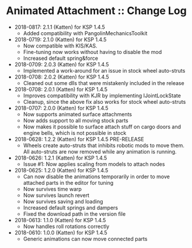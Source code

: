 # Animated Attachment :: Change Log

* 2018-0817: 2.1.1 (Katten) for KSP 1.4.5
	+ Added compatibility with PangolinMechanicsToolkit
* 2018-0719: 2.1.0 (Katten) for KSP 1.4.5
	+ Now compatible with KIS/KAS.
	+ Fine-tuning now works without having to disable the mod
	+ Increased default spring&force
* 2018-0709: 2.0.3 (Katten) for KSP 1.4.5
	+ Implemented a work-around for an issue in stock wheel auto-struts
* 2018-0708: 2.0.2 (Katten) for KSP 1.4.5
	+ Cleaned out some dlls that were mistakenly included in the release
* 2018-0708: 2.0.1 (Katten) for KSP 1.4.5
	+ Improves compatibility with KJR by implementing IJointLockState
	+ Cleanup, since the above fix also works for stock wheel auto-struts
* 2018-0707: 2.0.0 (Katten) for KSP 1.4.5
	+ Now supports animated surface attachments
	+ Now adds support to all moving stock parts
	+ Now makes it possible to surface attach stuff on cargo doors and engine bells, which is not possible in stock
* 2018-0628: 1.2.2 (Katten) for KSP 1.4.5 PRE-RELEASE
	+ Wheels create auto-struts that inhibits robotic mods to move them. All auto-struts are now removed while any animation is running.
* 2018-0626: 1.2.1 (Katten) for KSP 1.4.5
	+ Issue #1: Now applies scaling from models to attach nodes
* 2018-0625: 1.2.0 (Katten) for KSP 1.4.5
	+ Can now disable the animations temporarily in order to move attached parts in the editor for tuning
	+ Now survives time warp
	+ Now survives launch revert
	+ Now survives saving and loading
	+ Increased default springs and dampers
	+ Fixed the download path in the version file
* 2018-0613: 1.1.0 (Katten) for KSP 1.4.5
	+ Now handles roll rotations correctly
* 2018-0610: 1.0.0 (Katten) for KSP 1.4.5
	+ Generic animations can now move connected parts
